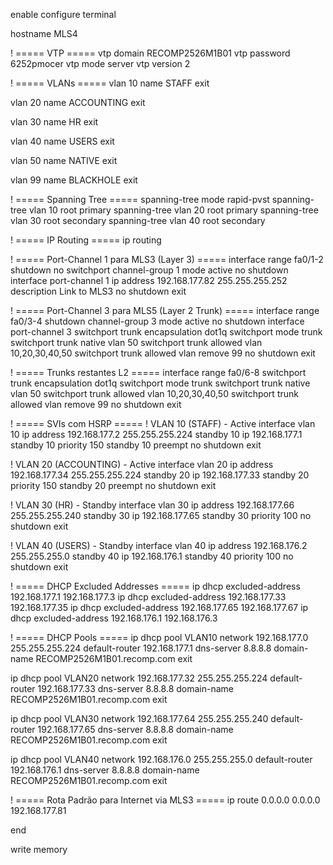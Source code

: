 enable
configure terminal

hostname MLS4

! ===== VTP =====
vtp domain RECOMP2526M1B01
vtp password 6252pmocer
vtp mode server
vtp version 2

! ===== VLANs =====
vlan 10
name STAFF
exit

vlan 20
name ACCOUNTING
exit

vlan 30
name HR
exit

vlan 40
name USERS
exit

vlan 50
name NATIVE
exit

vlan 99
name BLACKHOLE
exit

! ===== Spanning Tree =====
spanning-tree mode rapid-pvst
spanning-tree vlan 10 root primary
spanning-tree vlan 20 root primary
spanning-tree vlan 30 root secondary
spanning-tree vlan 40 root secondary

! ===== IP Routing =====
ip routing

! ===== Port-Channel 1 para MLS3 (Layer 3) =====
interface range fa0/1-2
shutdown
no switchport
channel-group 1 mode active
no shutdown
interface port-channel 1
ip address 192.168.177.82 255.255.255.252
description Link to MLS3
no shutdown
exit



! ===== Port-Channel 3 para MLS5 (Layer 2 Trunk) =====
interface range fa0/3-4
shutdown
channel-group 3 mode active
no shutdown
interface port-channel 3
switchport trunk encapsulation dot1q
switchport mode trunk
switchport trunk native vlan 50
switchport trunk allowed vlan 10,20,30,40,50
switchport trunk allowed vlan remove 99
no shutdown
exit

! ===== Trunks restantes L2 =====
interface range fa0/6-8
switchport trunk encapsulation dot1q
switchport mode trunk
switchport trunk native vlan 50
switchport trunk allowed vlan 10,20,30,40,50
switchport trunk allowed vlan remove 99
no shutdown
exit


! ===== SVIs com HSRP =====
! VLAN 10 (STAFF) - Active
interface vlan 10
ip address 192.168.177.2 255.255.255.224
standby 10 ip 192.168.177.1
standby 10 priority 150
standby 10 preempt
no shutdown
exit

! VLAN 20 (ACCOUNTING) - Active
interface vlan 20
ip address 192.168.177.34 255.255.255.224
standby 20 ip 192.168.177.33
standby 20 priority 150
standby 20 preempt
no shutdown
exit

! VLAN 30 (HR) - Standby
interface vlan 30
ip address 192.168.177.66 255.255.255.240
standby 30 ip 192.168.177.65
standby 30 priority 100
no shutdown
exit

! VLAN 40 (USERS) - Standby
interface vlan 40
ip address 192.168.176.2 255.255.255.0
standby 40 ip 192.168.176.1
standby 40 priority 100
no shutdown
exit

! ===== DHCP Excluded Addresses =====
ip dhcp excluded-address 192.168.177.1 192.168.177.3
ip dhcp excluded-address 192.168.177.33 192.168.177.35
ip dhcp excluded-address 192.168.177.65 192.168.177.67
ip dhcp excluded-address 192.168.176.1 192.168.176.3

! ===== DHCP Pools =====
ip dhcp pool VLAN10
network 192.168.177.0 255.255.255.224
default-router 192.168.177.1
dns-server 8.8.8.8
domain-name RECOMP2526M1B01.recomp.com
exit

ip dhcp pool VLAN20
network 192.168.177.32 255.255.255.224
default-router 192.168.177.33
dns-server 8.8.8.8
domain-name RECOMP2526M1B01.recomp.com
exit

ip dhcp pool VLAN30
network 192.168.177.64 255.255.255.240
default-router 192.168.177.65
dns-server 8.8.8.8
domain-name RECOMP2526M1B01.recomp.com
exit

ip dhcp pool VLAN40
network 192.168.176.0 255.255.255.0
default-router 192.168.176.1
dns-server 8.8.8.8
domain-name RECOMP2526M1B01.recomp.com
exit

! ===== Rota Padrão para Internet via MLS3 =====
ip route 0.0.0.0 0.0.0.0 192.168.177.81

end

write memory